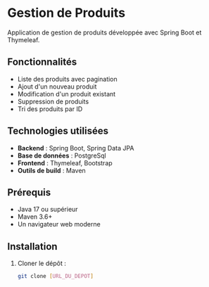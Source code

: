 # Gestion de Produits

Application de gestion de produits développée avec Spring Boot et Thymeleaf.

## Fonctionnalités

- Liste des produits avec pagination
- Ajout d'un nouveau produit
- Modification d'un produit existant
- Suppression de produits
- Tri des produits par ID

## Technologies utilisées

- **Backend** : Spring Boot, Spring Data JPA
- **Base de données** : PostgreSql
- **Frontend** : Thymeleaf, Bootstrap
- **Outils de build** : Maven

## Prérequis

- Java 17 ou supérieur
- Maven 3.6+
- Un navigateur web moderne

## Installation

1. Cloner le dépôt :
   ```bash
   git clone [URL_DU_DEPOT]